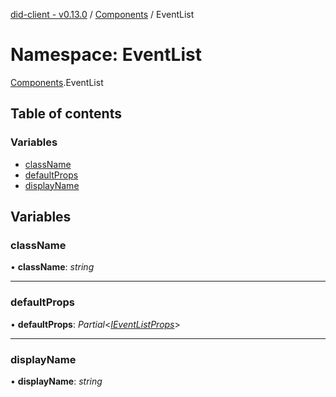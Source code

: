[did-client - v0.13.0](../README.md) / [Components](components.md) / EventList

# Namespace: EventList

[Components](components.md).EventList

## Table of contents

### Variables

- [className](components.eventlist.md#classname)
- [defaultProps](components.eventlist.md#defaultprops)
- [displayName](components.eventlist.md#displayname)

## Variables

### className

• **className**: *string*

___

### defaultProps

• **defaultProps**: *Partial*<[*IEventListProps*](../interfaces/components.ieventlistprops.md)\>

___

### displayName

• **displayName**: *string*
